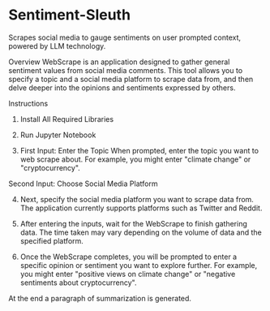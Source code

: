 # Sentiment-Sleuth
Scrapes social media to gauge sentiments on user prompted context, powered by LLM technology.

Overview
WebScrape is an application designed to gather general sentiment values from social media comments. This tool allows you to specify a topic and a social media platform to scrape data from, and then delve deeper into the opinions and sentiments expressed by others.

Instructions

1. Install All Required Libraries

2. Run Jupyter Notebook

3. First Input: Enter the Topic
When prompted, enter the topic you want to web scrape about. For example, you might enter "climate change" or "cryptocurrency".

Second Input: Choose Social Media Platform

4. Next, specify the social media platform you want to scrape data from. The application currently supports platforms such as Twitter and Reddit. 

5. After entering the inputs, wait for the WebScrape to finish gathering data. The time taken may vary depending on the volume of data and the specified platform.

6. Once the WebScrape completes, you will be prompted to enter a specific opinion or sentiment you want to explore further. For example, you might enter "positive views on climate change" or "negative sentiments about cryptocurrency".

At the end a paragraph of summarization is generated. 
